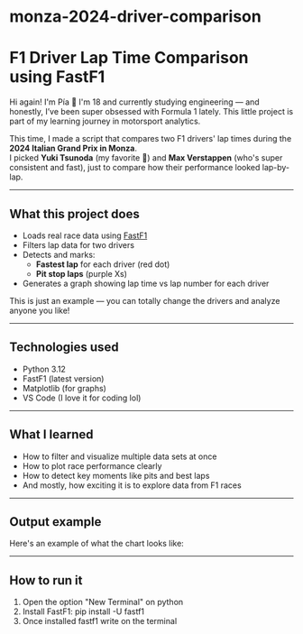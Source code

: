 # monza-2024-driver-comparison

# F1 Driver Lap Time Comparison using FastF1

Hi again! I'm Pía 🌸 I'm 18 and currently studying engineering — and honestly, I’ve been super obsessed with Formula 1 lately. This little project is part of my learning journey in motorsport analytics.

This time, I made a script that compares two F1 drivers' lap times during the **2024 Italian Grand Prix in Monza**.  
I picked **Yuki Tsunoda** (my favorite 💙) and **Max Verstappen** (who's super consistent and fast), just to compare how their performance looked lap-by-lap.

---

## What this project does

- Loads real race data using [FastF1](https://theoehrly.github.io/Fast-F1/)
- Filters lap data for two drivers
- Detects and marks:
  - **Fastest lap** for each driver (red dot)
  - **Pit stop laps** (purple Xs)
- Generates a graph showing lap time vs lap number for each driver

This is just an example — you can totally change the drivers and analyze anyone you like!

---

## Technologies used

- Python 3.12  
- FastF1 (latest version)  
- Matplotlib (for graphs)  
- VS Code (I love it for coding lol)

---

## What I learned

- How to filter and visualize multiple data sets at once  
- How to plot race performance clearly  
- How to detect key moments like pits and best laps  
- And mostly, how exciting it is to explore data from F1 races 

---

##  Output example

Here's an example of what the chart looks like:  


---

## How to run it

1. Open the option "New Terminal" on python
2. Install FastF1: pip install -U fastf1
3. Once installed fastf1 write on the terminal

